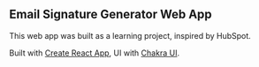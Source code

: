 ## Email Signature Generator Web App
This web app was built as a learning project, inspired by HubSpot.

Built with [Create React App](https://github.com/facebook/create-react-app), UI with [Chakra UI](https://chakra-ui.com/).
